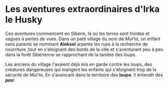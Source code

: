 # Les aventures extraordinaires d'Irka le Husky

Ces aventures commencent en Sibérie, là où les terres sont froides et vagues à pertes de vues.
Dans un petit village du nom de *Mul'ta*, un enfant sans parents se nommant **Alekseï** arpente les rues à la recherche de nourriture ,tout en s'éloignant des bords de la ville et s'aventurant peu à peu dans la forêt Sibérienne se rapprochant de la tanière des loups.

Les anciens du village l'avaient déjà mis en garde contre les loups, des créatures dangereuses qui mangent les enfants qui s'éloignent trop de la sécurité de *Mul'ta*. En s'avancant dans le territoire des **loups**. Il entendit des ***pas***!